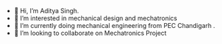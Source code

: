 - 👋 Hi, I’m Aditya Singh.
- 👀 I’m interested in mechanical design and mechatronics 
- 🌱 I’m currently doing mechanical engineering from PEC Chandigarh .
- 💞️ I’m looking to collaborate on Mechatronics Project 


<!---
adityasinghmech007/adityasinghmech007 is a ✨ special ✨ repository because its `README.md` (this file) appears on your GitHub profile.
You can click the Preview link to take a look at your changes.
--->
